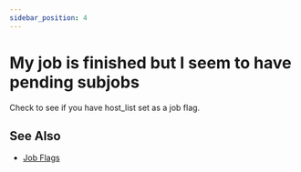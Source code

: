 ```yaml
---
sidebar_position: 4
---
```


# My job is finished but I seem to have pending subjobs

Check to see if you have host_list set as a job flag.

## See Also

* [Job Flags](/knowledge-base/Job+Flags)

